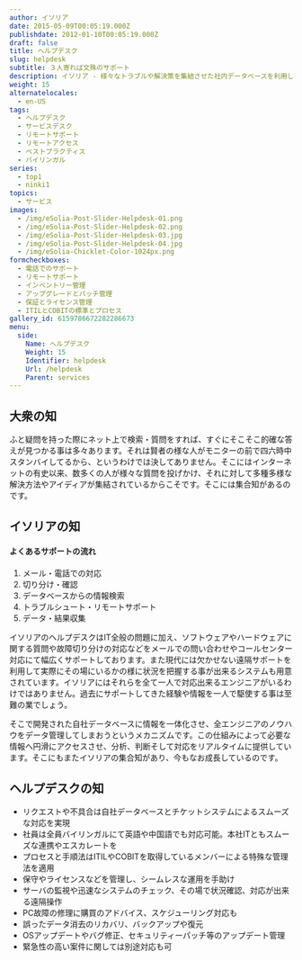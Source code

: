 ```yaml
---
author: イソリア
date: 2015-05-09T00:05:19.000Z
publishdate: 2012-01-10T00:05:19.000Z
draft: false
title: ヘルプデスク
slug: helpdesk
subtitle: ３人寄れば文殊のサポート
description: イソリア - 様々なトラブルや解決策を集結させた社内データベースを利用し、迅速で信頼性の高いサポートを提供
weight: 15
alternatelocales:
  - en-US
tags:
  - ヘルプデスク
  - サービスデスク
  - リモートサポート
  - リモートアクセス
  - ベストプラクティス
  - バイリンガル
series:
  - top1
  - ninki1
topics:
  - サービス
images:
  - /img/eSolia-Post-Slider-Helpdesk-01.png
  - /img/eSolia-Post-Slider-Helpdesk-02.png
  - /img/eSolia-Post-Slider-Helpdesk-03.jpg
  - /img/eSolia-Post-Slider-Helpdesk-04.jpg
  - /img/eSolia-Chicklet-Color-1024px.png
formcheckboxes:
  - 電話でのサポート
  - リモートサポート
  - インベントリー管理
  - アップグレードとパッチ管理
  - 保証とライセンス管理
  - ITILとCOBITの標準とプロセス
gallery_id: 6159786672282286673
menu:
  side:
    Name: ヘルプデスク
    Weight: 15
    Identifier: helpdesk
    Url: /helpdesk
    Parent: services
---
```


## 大衆の知

ふと疑問を持った際にネット上で検索・質問をすれば、すぐにそこそこ的確な答えが見つかる事は多々あります。それは賢者の様な人がモニターの前で四六時中スタンバイしてるから、というわけでは決してありません。そこにはインターネットの有史以来、数多くの人が様々な質問を投げかけ、それに対して多種多様な解決方法やアイディアが集結されているからこそです。そこには集合知があるのです。

## イソリアの知

<div class="esolia-card-panel indigo darken-4 z-depth-1">
  <h4 class="center green-text text-accent-3">よくあるサポートの流れ</h4>
    <ol>
      <li class="white-text">メール・電話での対応</li>
      <li class="white-text">切り分け・確認</li>
      <li class="white-text">データベースからの情報検索</li>
      <li class="white-text">トラブルシュート・リモートサポート</li>
      <li class="white-text">データ・結果収集</li>
    </ol>
</div>

イソリアのヘルプデスクはIT全般の問題に加え、ソフトウェアやハードウェアに関する質問や故障切り分けの対応などをメールでの問い合わせやコールセンター対応にて幅広くサポートしております。また現代には欠かせない遠隔サポートを利用して実際にその場にいるかの様に状況を把握する事が出来るシステムも用意されています。イソリアにはそれらを全て一人で対応出来るエンジニアがいるわけではありません。過去にサポートしてきた経験や情報を一人で駆使する事は至難の業でしょう。

そこで開発された自社データベースに情報を一体化させ、全エンジニアのノウハウをデータ管理してしまおうというメカニズムです。この仕組みによって必要な情報へ円滑にアクセスさせ、分析、判断そして対応をリアルタイムに提供しています。そこにもまたイソリアの集合知があり、今もなお成長しているのです。

## ヘルプデスクの知

* リクエストや不具合は自社データベースとチケットシステムによるスムーズな対応を実現
* 社員は全員バイリンガルにて英語や中国語でも対応可能。本社ITともスムーズな連携やエスカレートを
* プロセスと手順法はITILやCOBITを取得しているメンバーによる特殊な管理法を適用
* 保守やライセンスなどを管理し、シームレスな運用を手助け
* サーバの監視や迅速なシステムのチェック、その場で状況確認、対応が出来る遠隔操作
* PC故障の修理に購買のアドバイス、スケジューリング対応も
* 誤ったデータ消去のリカバリ、バックアップや復元
* OSアップデートやバグ修正、セキュリティーパッチ等のアップデート管理
* 緊急性の高い案件に関しては別途対応も可
